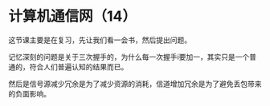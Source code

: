 # 计算机通信网（14）

这节课主要是在复习，先让我们看一会书，然后提出问题。

记忆深刻的问题是关于三次握手的，为什么每一次握手i要加一，其实只是一个普通的，符合人们普遍认知的结果而已。

然后是信号源减少冗余是为了减少资源的消耗，信道增加冗余是为了避免丢包带来的负面影响。